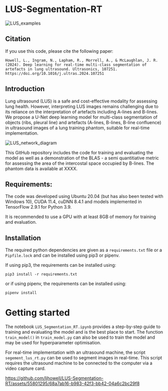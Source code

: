 # LUS-Segmentation-RT
![LUS_examples](https://github.com/ljhowell/LUS-Segmentation-RT/assets/55801295/c52841cd-e465-4658-8c13-89379fcadfca)

## Citation
If you use this code, please cite the following paper:

```
Howell, L., Ingram, N., Lapham, R., Morrell, A., & McLaughlan, J. R. (2024). Deep learning for real-time multi-class segmentation of artefacts in lung ultrasound. Ultrasonics, 107251. https://doi.org/10.1016/j.ultras.2024.107251
```

## Introduction
Lung ultrasound (LUS) is a safe and cost-effective modality for assessing lung health. However, interpreting LUS images remains challenging due to its reliance on the interpretation of artefacts including A-lines and B-lines. We propose a U-Net deep learning model for multi-class segmentation of objects (ribs, pleural line) and artefacts (A-lines, B-lines, B-line confluence) in ultrasound images of a lung training phantom, suitable for real-time implementation.

![LUS_network_diagram](https://github.com/ljhowell/LUS-Segmentation-RT/assets/55801295/ac816aa4-72c5-49ee-8c3d-1c6f215ae3ac)

This GitHub repository includes the code for training and evaluating the model as well as a demonstration of the BLAS - a semi quantitiative metric for assessing the area of the intercostal space occupied by B-lines. The phantom data is available at XXXX. 

## Requirements:
The code was developed using Ubuntu 20.04 (but has also been tested with Windows 10), CUDA 11.4, cuDNN 8.4.1 and models implemented in TensorFlow 2.9.1 for Python 3.9. 

It is recommended to use a GPU with at least 8GB of memory for training and evaluation.

## Installation
The required python dependencies are given as a ```requirements.txt``` file or a ```Pipfile.lock``` and can be installed using pip3 or pipenv. 

If using pip3, the requirements can be installed using:
```
pip3 install -r requirements.txt
```
or if using pipenv, the requirements can be installed using:
```
pipenv install
```

# Getting started

The notebook ```LUS_Segmentation_RT.ipynb``` provides a step-by-step guide to training and evaluating the model and is the best place to start. The function ```train_model()``` in ```train_model.py``` can also be used to train the model and may be used for hyperparameter optimisation.

For real-time implementation with an ultrasound machine, the script ```segement_lus_rt.py``` can be used to segment images in real-time. This script requires the ultrasound machine to be connected to the computer via a video capture card. 

https://github.com/ljhowell/LUS-Segmentation-RT/assets/55801295/68a7ab16-b983-42f3-bb42-04a6c2bc29f8







